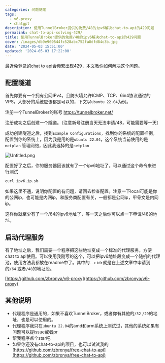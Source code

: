 ```yaml
---
categories: 问题随笔
tags:
  - v6-proxy
  - chatgpt
description: 使用TunnelBroker提供的免费/48的ipv6解决chat-to-api的429问题
permalink: chat-to-api-solving-429/
title: 使用TunnelBroker提供的免费/48的ipv6解决chat-to-api的429问题
cover: /images/db9e969544fc528abc752fa8dfd84c3b.jpg
date: '2024-05-03 15:51:00'
updated: '2024-05-03 17:22:00'
---
```


最近免登录的chat to api会频繁出现429，本文教你如何解决这个问题。


## 配置隧道


首先你要有一个拥有公网IPv4，且防火墙允许ICMP、TCP、6in4协议通过的VPS，大部分的系统应该都是可以的，下文以`ubuntu 22.04`为例。

注册一个TunnelBroker的账号 https://tunnelbroker.net/

注册成功之后创建一个隧道。（注意新号注册当天无法申请/48，可能需要等一天）

成功创建隧道之后，找到`Example Configurations`，找到你的系统的配置样例，配置到你的系统上，因为我是用的是`ubuntu 22.04`，这个系统当前使用的是`netplan` 管理网络，因此我选择的是`netplan`


![Untitled.png](/images/372c39cdb851bef9ac8076fd8a0be887.png)


配置好了之后，你的服务器因该就有了一个ipv6地址了。可以通过这个命令来进行测试


```bash
curl ipv6.ip.sb
```


如果这里不通，说明你配置的有问题，请回去检查配置。注意一下local可能是你的公网ip，也可能是内网ip，和服务商配置有关，一般都是公网ip，甲骨文是内网ip。



这样你就至少有了一个/64的ipv6地址了，等一天之后你可以点一下申请/48的地址。


## 启动代理服务


有了地址之后，我们需要一个程序把这些地址变成一个标准的代理服务，方便chat to api使用。可以使用我刚写的这个，可以把ipv6地址段变成一个随机的代理池，使用方法我都放在readme中了。其中的`--cidr`就是在上述文章中申请到的`/64` 或者`/48`的地址段。


[https://github.com/zbronya/v6-proxy](https://github.com/zbronya/v6-proxy)


## 其他说明

- 代理程序是通用的，如果不喜欢TunnelBroker，或者你有其他的`/32` `/29`的地址，也是可以使用的。
- 代理程序我只在`ubuntu 22.04`的amd和arm系统上测试过，其他的系统如果有问题可以提issue或者pr
- 帮我程序点个star吧
- 如果你还没有chat-to-api的项目，也可以试试我的  [https://github.com/zbronya/free-chat-to-api](https://github.com/zbronya/free-chat-to-api)
